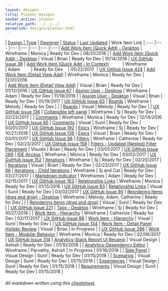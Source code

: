 ```yaml
---
layout: designs
title: Planner Designs
navbar_active: planner
relative_path: ../../../
permalink: designs/planner.html
---
```


| <a href="javascript:SortTable(0);" id="designTableTitle" class="sort">Design | <a href="javascript:SortTable(1);" id="designTableType" class="sort">Type</a> | <a href="javascript:SortTable(2);" id="designTableDesigner" class="sort">Designer</a> | <a href="javascript:SortTable(3);" id="designTableStatus" class="sort">Status<a/> | <a href="javascript:SortTable(4, 'D', 'mdy');" id="designTableUpdate" class="sort">Last Updated</a> | <span id="designTableWILinks">Work Item Link</span>
| :---                                              |:---                   |:---           |:---               |:---               |:---                                                                                                      |:---
| [Add Work Item (Quick Add) - Desktop](https://redhat.invisionapp.com/share/XS9EZV3WP)               | Wireframe             | Monica        | Ready for Dev     | 08/31/2016  |
| [Add Work Item (Quick Add) - Desktop](https://redhat.invisionapp.com/share/NU8YPHLJP)               | Visual                | Brian         | Ready for Dev     | 10/14/2016  | [UX GitHub Issue 36](https://github.com/fabric8-ui/fabric8-ux/issues/36)
| [Add Work Item (Quick Add - In Context)](https://redhat.invisionapp.com/share/ZNBQM11YC)            | Wireframe             | Adam          | Ready for Dev     | 05/22/2017  | [UX GitHub Issue 424](https://github.com/fabric8-ui/fabric8-ux/issues/424)
| [Add Work Item (Detail View Add)](https://redhat.invisionapp.com/share/Y39KFTAE7)                   | Wireframe             | Monica        | Ready for Dev     | 12/01/2016        
| [Add Work Item (Detail View Add)](https://redhat.invisionapp.com/share/HJ9YNYX2T)                   | Visual                | Brian         | Ready for Dev     | 01/12/2016  | [UX GitHub Issue 67](https://github.com/fabric8-ui/fabric8-ux/issues/67)
| [Assign User - Desktop](https://redhat.invisionapp.com/share/KT9E5L9JZ)                             | Wireframe             | Adam          | Ready for Dev     | 11/19/2016  |
| [Assign User - Desktop](https://redhat.invisionapp.com/share/VK9L3RIUG)                             | Visual                | Brian         | Ready for Dev     | 01/19/2017  | [UX GitHub Issue 63](https://github.com/fabric8-ui/fabric8-ux/issues/63)
| [Boards](https://redhat.invisionapp.com/share/XD9ZNX7M7)                                            | Wireframe             | Melody        | Ready for Dev     |             |
| [Boards](https://redhat.invisionapp.com/share/GWBAMBMSC)                                            | Visual                | Melody        | Ready for Dev     |             | [UX GitHub Issue 136](https://github.com/fabric8-ui/fabric8-ux/issues/136)
| [Collapsible left panel](https://redhat.invisionapp.com/share/AVAL74W9N)                            | Wireframe             | Sj            | Ready for Dev     | 02/23/2017  |
| [Comments](https://redhat.invisionapp.com/share/6E9OIX4YB)                                          | Wireframe             | Monica        | Ready for Dev     | 12/14/2016  | [UX GitHub Issue 65](https://github.com/fabric8-ui/fabric8-ux/issues/65)
| [Comments](https://redhat.invisionapp.com/share/Q6AAQVO8X)                                          | Visual                | Sunil         | Ready for Dev     | 03/01/2017  | [UX GitHub Issue 192](https://github.com/fabric8-ui/fabric8-ux/issues/192)
| [Epics](https://redhat.invisionapp.com/share/QU9U8D8GF)                                             | Wireframe             | Sj            | Ready for Dev     | 10/27/2016  | [UX GitHub Issue 136](https://github.com/fabric8-ui/fabric8-ux/issues/136)
| [Epics](https://redhat.invisionapp.com/share/GMA7LUFXV)                                             | Visual                | Brian         | Ready for Dev     | 03/01/2017  | [UX GitHub Issue 96](https://github.com/fabric8-ui/fabric8-ux/issues/96)
| [Filters](https://redhat.invisionapp.com/share/56AH8F1XM)                                           | Wireframe             | Catherine     | Ready for Dev     | 02/23/2017  | [UX GitHub Issue 158](https://github.com/fabric8-ui/fabric8-ux/issues/158)
| [Filters - Updated (Nested) Filter Placement](https://redhat.invisionapp.com/share/JHAOAEEYW)       | Visuals               | Brian         | Ready for Dev     | 03/01/2017  | [UX GitHub Issue 269](https://github.com/fabric8-ui/fabric8-ux/issues/269)
| [IDE Access](https://redhat.invisionapp.com/share/5UAH0I2BE)                                        | Wireframe             | Monica        | Ready for Dev     | 03/02/2017  | [UX GutHub Issue 152](https://github.com/fabric8-ui/fabric8-ux/issues/152)
| [Iterations](https://redhat.invisionapp.com/share/KA9CAYL7M)                                        | Wireframe             | Sj            | Ready for Dev     | 02/20/2017  |
| [Iterations](https://redhat.invisionapp.com/share/FR9R8G6B9)                                        | Visual                | Brian         | Ready for Dev     | 02/23/2017  | [UX GitHub Issue 66](https://github.com/fabric8-ui/fabric8-ux/issues/66)
| [Iterations - Child Iterations](https://redhat.invisionapp.com/share/YPB0J2NGB)                     | Wireframe             | Sj and Cat    | Ready for Dev     | 03/27/2017  |
| [Markdown Indicator](https://redhat.invisionapp.com/share/GRAHX5HSQ)                                | Wireframes            | Adam          | Ready for Dev     | 02/15/2017  | [UX GitHub Issue 163](https://github.com/fabric8-ui/fabric8-ux/issues/163)
| [Relationship Links](https://redhat.invisionapp.com/share/M28SSTLRJ)                                | Wireframe             | Monica        | Ready for Dev     | 01/15/2016  | [UX GitHub Issue 83](https://github.com/fabric8-ui/fabric8-ux/issues/83)
| [Relationship Links](https://redhat.invisionapp.com/share/2KABL3Y4Z)                                | Visual                | Sunil         | Ready for Dev     | 03/02/2017  | [UX GitHub Issue 90](https://github.com/fabric8-ui/fabric8-ux/issues/90)
| [Reordering Items (drag and drop) - Desktop](https://redhat.invisionapp.com/share/YVA4PGYA3)        | Wireframe             | Melody, Adam, Catherine  | Ready for Dev     |  |
| [Reordering Items (drag and drop)](https://redhat.invisionapp.com/share/YBAUESBKG)                  | Visual                | Sunil         | Ready for Dev     |             | [UX GitHub Issue 221](https://github.com/fabric8-ui/fabric8-ux/issues/221)
| [Tags - Desktop](https://redhat.invisionapp.com/share/6E8ZFBF2Q)                                    | Wireframe             | Sj            | Ready for Dev     | 10/27/2016  |
| [Work Item - Hierarchy](https://redhat.invisionapp.com/share/YVA4PGYA3)                             | Wireframe             | Catherine     | Ready for Dev     | 02/17/2017  | [UX GitHub Issue 88](https://github.com/fabric8-ui/fabric8-ux/issues/88)
| [Work Item - Hierarchy](https://redhat.invisionapp.com/share/ZPB1VOOXS)                             | Visual                | Sunil         | Ready for Dev     |             | [UX GitHub Issue 134](https://github.com/fabric8-ui/fabric8-ux/issues/134)
| [Work Item - Detail Panel Holistic Review](https://redhat.invisionapp.com/share/4WB800RHD)          | Visual                | Brian         | In Progress       |             | [UX GitHub Issue 286](https://github.com/fabric8-ui/fabric8-ux/issues/286)
| [Work Item - Modular Behavior](https://redhat.invisionapp.com/share/8QACKL3AY)                      | Wireframe             | Monica        | Ready for Dev     | 02/06/2017  | [UX GitHub Issue 314](https://github.com/fabric8-ui/fabric8-ux/issues/314)
| [Analytics-Stack Report UI Revamp](https://redhat.invisionapp.com/share/JTF8802X6)             | Visual Design               | Ashish    | Ready for Dev       | 01/10/2018  |
| [Analytics-Dependency Editor](https://redhat.invisionapp.com/d/main#/projects/prototypes/13058750)             | Wireframe               | Parvathy, Ashish    | In Progress       | 01/16/2018  |
| [Side Panel](https://redhat.invisionapp.com/share/NVEWGDU4W#/269980275_Iterations_00)             | Visual Design               | Sunil    | Ready for Dev       | 01/15/2018  |
| [Scenarios](https://redhat.invisionapp.com/share/NVEWGDU4W#/268693254_Scenarios_00)             | Visual Design               | Sunil    | Ready for Dev       | 01/15/2018  |
| [Experiences](https://redhat.invisionapp.com/share/NVEWGDU4W#/268915396_Experience_00)             | Visual Design               | Sunil    | Ready for Dev       | 01/15/2018  |
| [Requirements](https://redhat.invisionapp.com/share/NVEWGDU4W#/268923362_Requirements_00)             | Visual Design               | Sunil    | Ready for Dev       | 01/15/2018  |

###### All markdown written using this [cheatsheet](https://github.com/adam-p/markdown-here/wiki/Markdown-Cheatsheet).

